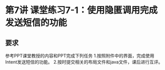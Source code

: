 # 第7讲 课堂练习7-1：使用隐匿调用完成发送短信的功能
## 要求
参考PPT课堂教授的内容和PPT完成下列任务
1.按照附件中的界面，完成使用Intent发送短信的功能。
2.按时提交相关的布局文件和java文件，课后进行互评。